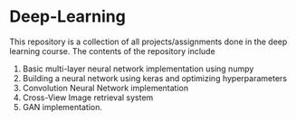 # Deep-Learning

This repository is a collection of all projects/assignments done in the deep learning course. The contents of the repository include
1. Basic multi-layer neural network implementation using numpy
2. Building a neural network using keras and optimizing hyperparameters
3. Convolution Neural Network implementation
4. Cross-View Image retrieval system
5. GAN implementation.
